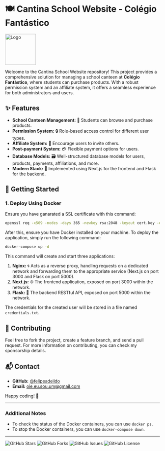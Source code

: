 # 🍽️ Cantina School Website - Colégio Fantástico

<img src="/frontend/public/img/favicon.ico" alt="Logo" width="100" />

Welcome to the Cantina School Website repository! This project provides a comprehensive solution for managing a school canteen at **Colégio Fantástico**, where students can purchase products. With a robust permission system and an affiliate system, it offers a seamless experience for both administrators and users.

## ✨ Features

- **School Canteen Management:** 🥪 Students can browse and purchase products.
- **Permission System:** 🔒 Role-based access control for different user types.
- **Affiliate System:** 🤝 Encourage users to invite others.
- **Post-payment System:** 💳 Flexible payment options for users.
- **Database Models:** 🗃️ Well-structured database models for users, products, payments, affiliations, and more.
- **Modern Stack:** 🚀 Implemented using Next.js for the frontend and Flask for the backend.

## 🚀 Getting Started

### 1. Deploy Using Docker

Ensure you have ganarated a SSL certificate with this command:

```bash
openssl req -x509 -nodes -days 365 -newkey rsa:2048 -keyout cert.key -out cert.crt
```

After this, ensure you have Docker installed on your machine. To deploy the application, simply run the following command:

```bash
docker-compose up -d
```

This command will create and start three applications:

1. **Nginx:** 🌀 Acts as a reverse proxy, handling requests on a dedicated network and forwarding them to the appropriate service (Next.js on port 3000 and Flask on port 5000).
2. **Next.js:** 🌐 The frontend application, exposed on port 3000 within the network.
3. **Flask:** 🔧 The backend RESTful API, exposed on port 5000 within the network.

The credentials for the created user will be stored in a file named `credentials.txt`.

## 🤝 Contributing

Feel free to fork the project, create a feature branch, and send a pull request. For more information on contributing, you can check my sponsorship details.

## 📬 Contact

- **GitHub:** [@felipeadeildo](https://github.com/felipeadeildo)
- **Email:** oie.eu.sou.um@gmail.com

Happy coding! 🎉

---

### Additional Notes

- To check the status of the Docker containers, you can use `docker ps`.
- To stop the Docker containers, you can use `docker-compose down`.

---

![GitHub Stars](https://img.shields.io/github/stars/felipeadeildo/cantinacf?style=social)
![GitHub Forks](https://img.shields.io/github/forks/felipeadeildo/cantinacf?style=social)
![GitHub Issues](https://img.shields.io/github/issues/felipeadeildo/cantinacf)
![GitHub License](https://img.shields.io/github/license/felipeadeildo/cantinacf)
